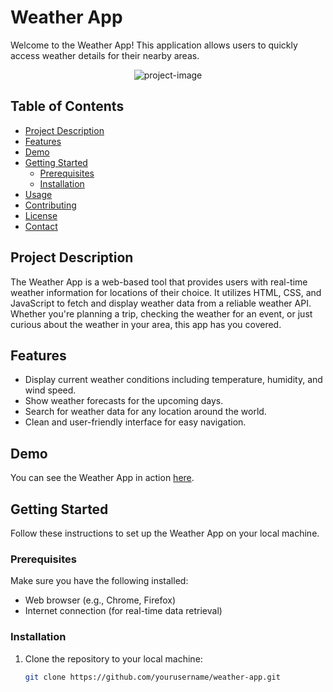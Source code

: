 # Weather App

Welcome to the Weather App! This application allows users to quickly access weather details for their nearby areas.

<p align="center"><img src="https://socialify.git.ci/gauravag091/weather-app/image?language=1&amp;owner=1&amp;name=1&amp;stargazers=1&amp;theme=Light" alt="project-image"></p>

## Table of Contents

- [Project Description](#project-description)
- [Features](#features)
- [Demo](#demo)
- [Getting Started](#getting-started)
  - [Prerequisites](#prerequisites)
  - [Installation](#installation)
- [Usage](#usage)
- [Contributing](#contributing)
- [License](#license)
- [Contact](#contact)

## Project Description

The Weather App is a web-based tool that provides users with real-time weather information for locations of their choice. It utilizes HTML, CSS, and JavaScript to fetch and display weather data from a reliable weather API. Whether you're planning a trip, checking the weather for an event, or just curious about the weather in your area, this app has you covered.

## Features

- Display current weather conditions including temperature, humidity, and wind speed.
- Show weather forecasts for the upcoming days.
- Search for weather data for any location around the world.
- Clean and user-friendly interface for easy navigation.

## Demo

You can see the Weather App in action [here]([link-to-demo](https://gauravag091.github.io/weather-app/)).

## Getting Started

Follow these instructions to set up the Weather App on your local machine.

### Prerequisites

Make sure you have the following installed:

- Web browser (e.g., Chrome, Firefox)
- Internet connection (for real-time data retrieval)

### Installation

1. Clone the repository to your local machine:

   ```bash
   git clone https://github.com/yourusername/weather-app.git
